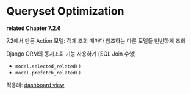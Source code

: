 # Queryset Optimization

**related Chapter 7.2.6**

7.2에서 만든 Action 모델: 객체 조회 때마다 참조하는 다른 모델들 빈번하게 조회

Django ORM의 동시조회 기능 사용하기 (SQL Join 수행)

* `model.selected_related()`
* `model.prefetch_related()`

적용례: [dashboard view](../bookmarks/account/views.py)
